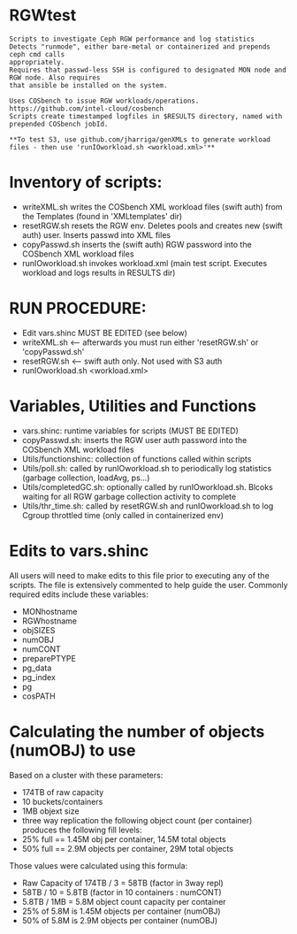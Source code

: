# RGWtest
```
Scripts to investigate Ceph RGW performance and log statistics
Detects "runmode", either bare-metal or containerized and prepends ceph cmd calls
appropriately.
Requires that passwd-less SSH is configured to designated MON node and RGW node. Also requires
that ansible be installed on the system.

Uses COSbench to issue RGW workloads/operations. https://github.com/intel-cloud/cosbench
Scripts create timestamped logfiles in $RESULTS directory, named with prepended COSbench jobId.

**To test S3, use github.com/jharriga/genXMLs to generate workload files - then use 'runIOworkload.sh <workload.xml>'**
```

# Inventory of scripts:
- writeXML.sh       writes the COSbench XML workload files (swift auth) from the Templates (found in 'XMLtemplates' dir)
- resetRGW.sh       resets the RGW env. Deletes pools and creates new (swift auth) user. Inserts passwd into XML files
- copyPasswd.sh     inserts the (swift auth) RGW password into the COSbench XML workload files
- runIOworkload.sh  invokes workload.xml (main test script. Executes workload and logs results in RESULTS dir)

# RUN PROCEDURE:
  - Edit vars.shinc   MUST BE EDITED (see below)
  - writeXML.sh        <-- afterwards you must run either 'resetRGW.sh' or 'copyPasswd.sh'
  - resetRGW.sh        <-- swift auth only. Not used with S3 auth
  - runIOworkload.sh <workload.xml>

# Variables, Utilities and Functions
- vars.shinc: runtime variables for scripts (MUST BE EDITED)
- copyPasswd.sh: inserts the RGW user auth password into the COSbench XML workload files
- Utils/functionshinc: collection of functions called within scripts
- Utils/poll.sh: called by runIOworkload.sh to periodically log statistics (garbage collection, loadAvg, ps...)
- Utils/completedGC.sh: optionally called by runIOworkload.sh. Blcoks waiting for all RGW garbage collection activity to complete
- Utils/thr_time.sh: called by resetRGW.sh and runIOworkload.sh to log Cgroup throttled time (only called in containerized env)

# Edits to vars.shinc
All users will need to make edits to this file prior to executing any of the scripts.
The file is extensively commented to help guide the user.
Commonly required edits include these variables:
- MONhostname
- RGWhostname
- objSIZES
- numOBJ
- numCONT
- preparePTYPE
- pg_data
- pg_index
- pg
- cosPATH

# Calculating the number of objects (numOBJ) to use
Based on a cluster with these parameters:
- 174TB of raw capacity
- 10 buckets/containers
- 1MB objext size
- three way replication
the following object count (per container) produces the following fill levels:
- 25% full == 1.45M obj per container, 14.5M total objects
- 50% full == 2.9M objects per container, 29M total objects

Those values were calculated using this formula:
- Raw Capacity of 174TB / 3 = 58TB  (factor in 3way repl)
- 58TB / 10 = 5.8TB   (factor in 10 containers : numCONT)
- 5.8TB / 1MB = 5.8M object count capacity per container
- 25% of 5.8M is 1.45M objects per container (numOBJ)
- 50% of 5.8M is 2.9M objects per container (numOBJ)
